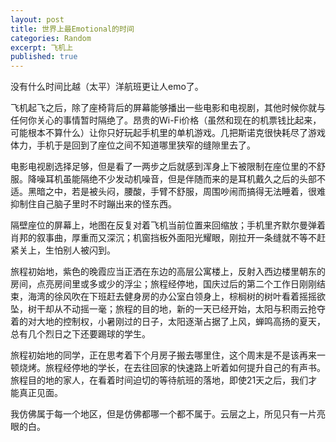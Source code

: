 ```yaml
---
layout: post
title: 世界上最Emotional的时间
categories: Random
excerpt: 飞机上
published: true 
---
```

没有什么时间比越（太平）洋航班更让人emo了。

飞机起飞之后，除了座椅背后的屏幕能够播出一些电影和电视剧，其他时候你就与任何你关心的事情暂时隔绝了。昂贵的Wi-Fi价格（虽然和现在的机票钱比起来，可能根本不算什么）让你只好玩起手机里的单机游戏。几把斯诺克很快耗尽了游戏体力，手机于是回到了座位之间不知道哪里狭窄的缝隙里去了。

电影电视剧选择足够，但是看了一两步之后就感到浑身上下被限制在座位里的不舒服。降噪耳机虽能隔绝不少发动机噪音，但是伴随而来的是耳机戴久之后的头部不适。黑暗之中，若是被头闷，腰酸，手臂不舒服，周围吵闹而搞得无法睡着，很难抑制住自己脑子里时不时蹦出来的怪东西。

隔壁座位的屏幕上，地图在反复对着飞机当前位置来回缩放；手机里齐默尔曼弹着肖邦的叙事曲，厚重而又深沉；机窗挡板外面阳光耀眼，刚拉开一条缝就不等不赶紧关上，生怕别人被闪到。

旅程初始地，紫色的晚霞应当正洒在东边的高层公寓楼上，反射入西边楼里朝东的房间，点亮房间里或多或少的浮尘；旅程经停地，国庆过后的第二个工作日刚刚结束，海湾的徐风吹在下班赶去健身房的办公室白领身上，棕榈树的树叶看着摇摇欲坠，树干却从不动摇一毫；旅程的目的地，新的一天已经开始，太阳与积雨云抢夺着的对大地的控制权，小暑刚过的日子，太阳逐渐占据了上风，蝉鸣高扬的夏天，总有几个烈日之下还要踢球的学生。

旅程初始地的同学，正在思考着下个月房子搬去哪里住，这个周末是不是该再来一顿烧烤。旅程经停地的学长，在去往回家的快速路上听着如何提升自己的有声书。旅程目的地的家人，在看着时间迫切的等待航班的落地，即使21天之后，我们才能真正见面。

我仿佛属于每一个地区，但是仿佛都哪一个都不属于。云层之上，所见只有一片亮眼的白。
